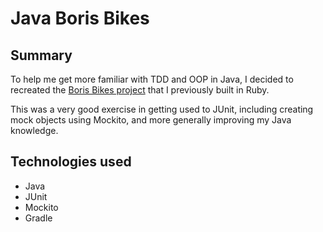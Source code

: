 # Java Boris Bikes

## Summary

To help me get more familiar with TDD and OOP in Java, I decided to recreated the [Boris Bikes project](https://github.com/ejbyne/boris-bikes) that I previously built in Ruby.

This was a very good exercise in getting used to JUnit, including creating mock objects using Mockito, and more generally improving my Java knowledge.

## Technologies used

- Java
- JUnit
- Mockito
- Gradle
